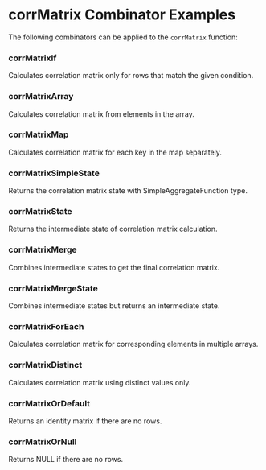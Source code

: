 # corrMatrix Combinator Examples

The following combinators can be applied to the `corrMatrix` function:

### corrMatrixIf
Calculates correlation matrix only for rows that match the given condition.

### corrMatrixArray
Calculates correlation matrix from elements in the array.

### corrMatrixMap
Calculates correlation matrix for each key in the map separately.

### corrMatrixSimpleState
Returns the correlation matrix state with SimpleAggregateFunction type.

### corrMatrixState
Returns the intermediate state of correlation matrix calculation.

### corrMatrixMerge
Combines intermediate states to get the final correlation matrix.

### corrMatrixMergeState
Combines intermediate states but returns an intermediate state.

### corrMatrixForEach
Calculates correlation matrix for corresponding elements in multiple arrays.

### corrMatrixDistinct
Calculates correlation matrix using distinct values only.

### corrMatrixOrDefault
Returns an identity matrix if there are no rows.

### corrMatrixOrNull
Returns NULL if there are no rows. 